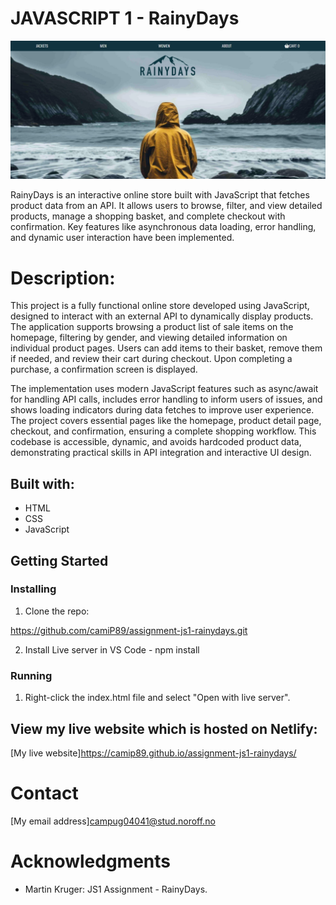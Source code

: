 # JAVASCRIPT 1 - RainyDays

![A screenshot of the homepage of my Semester Project 1](assets/screenshot-rainydays.jpg)

RainyDays is an interactive online store built with JavaScript that fetches product data from an API. It allows users to browse, filter, and view detailed products, manage a shopping basket, and complete checkout with confirmation. Key features like asynchronous data loading, error handling, and dynamic user interaction have been implemented.

# Description:

This project is a fully functional online store developed using JavaScript, designed to interact with an external API to dynamically display products. The application supports browsing a product list of sale items on the homepage, filtering by gender, and viewing detailed information on individual product pages. Users can add items to their basket, remove them if needed, and review their cart during checkout. Upon completing a purchase, a confirmation screen is displayed.

The implementation uses modern JavaScript features such as async/await for handling API calls, includes error handling to inform users of issues, and shows loading indicators during data fetches to improve user experience. The project covers essential pages like the homepage, product detail page, checkout, and confirmation, ensuring a complete shopping workflow. This codebase is accessible, dynamic, and avoids hardcoded product data, demonstrating practical skills in API integration and interactive UI design.


## Built with:

- HTML 
- CSS
- JavaScript

## Getting Started 

### Installing

1. Clone the repo: 

https://github.com/camiP89/assignment-js1-rainydays.git

2. Install Live server in VS Code - npm install

### Running

1. Right-click the index.html file and select "Open with live server".

## View my live website which is hosted on Netlify: 

[My live website]https://camip89.github.io/assignment-js1-rainydays/

# Contact

[My email address]campug04041@stud.noroff.no

# Acknowledgments 

- Martin Kruger: JS1 Assignment - RainyDays. 
